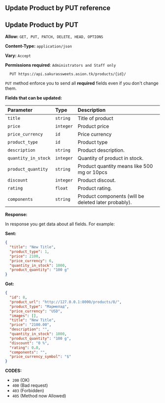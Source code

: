 ## Update Product by PUT reference

## Update Product by PUT

**Allow:** `GET, PUT, PATCH, DELETE, HEAD, OPTIONS`

**Content-Type:** `application/json`

**Vary:** `Accept`

**Permissions required**: `Administrators and Staff only`

```
  PUT https://api.sakurassweets.asion.tk/products/{id}/
```

`PUT` method enforce you to send all **required** fields even if you don't change them.

**Fields that can be updated:**

| Parameter           | Type      | Description                                          |
| :------------------ | :-------- | :--------------------------------------------------- |
| `title`             | `string`  | Title of product                                     |
| `price`             | `integer` | Product price                                        |
| `price_currency`    | `id`      | Price currency                                       |
| `product_type`      | `id`      | Product type                                         |
| `description`       | `string`  | Product description.                                 |
| `quantity_in_stock` | `integer` | Quantity of product in stock.                        |
| `product_quantity`  | `string`  | Product quantity means like 500 mg or 10pcs          |
| `discount`          | `integer` | Product discout.                                     |
| `rating`            | `float`   | Product rating.                                      |
| `components`        | `string`  | Product components (will be deleted later probably). |

**Response:**

In response you get data about all fields. For example:

**Sent:**

```json
{
  "title": "New Title",
  "product_type": 1,
  "price": 2100,
  "price_currency": 6,
  "quantity_in_stock": 1000,
  "product_quantity": "100 g"
}
```

**Got:**

```json
{
  "id": 8,
  "product_url": "http://127.0.0.1:8000/products/8/",
  "product_type": "Мармелад",
  "price_currency": "USD",
  "images": [],
  "title": "New Title",
  "price": "2100.00",
  "description": "",
  "quantity_in_stock": 1000,
  "product_quantity": "100 g",
  "discount": "0 %",
  "rating": 0.0,
  "components": "",
  "price_currency_symbol": "$"
}
```

**CODES:**

- `200` (OK)
- `400` (Bad request)
- `403` (Forbidden)
- `405` (Method now Allowed)
